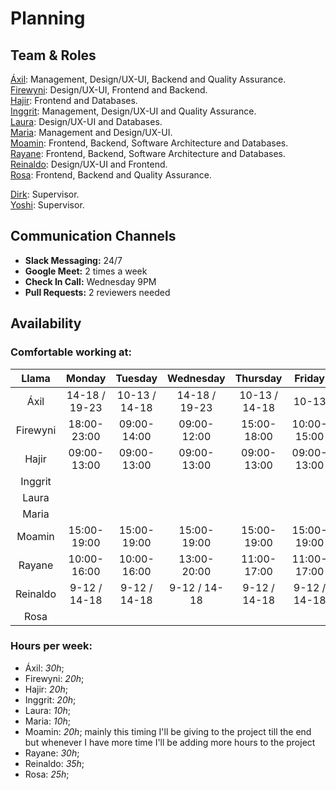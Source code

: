 # Planning

## Team & Roles

[Áxil](https://github.com/bringmetheaxx): Management, Design/UX-UI, Backend and Quality Assurance. <br>
[Firewyni](https://github.com/firity): Design/UX-UI, Frontend and Backend.<br>
[Hajir](https://github.com/Hajir-pro): Frontend and Databases.<br>
[Inggrit](https://github.com/inggritenovaleta): Management, Design/UX-UI and Quality Assurance.<br>
[Laura](https://github.com/lauraramirez220612): Design/UX-UI and Databases.<br>
[Maria](https://github.com/Maria2811-code): Management and Design/UX-UI.<br>
[Moamin](https://github.com/Moamin-AbuEwaida): Frontend, Backend, Software Architecture and Databases.<br>
[Rayane](https://github.com/rayanejsilva): Frontend, Backend, Software Architecture and Databases.<br>
[Reinaldo](https://github.com/perezrei): Design/UX-UI and Frontend.<br>
[Rosa](https://github.com/RosaMoran): Frontend, Backend and Quality Assurance.<br>

[Dirk](https://github.com/dirk-jacobs): Supervisor.<br>
[Yoshi](https://github.com/yoshimalaise): Supervisor.<br>


## Communication Channels

- **Slack Messaging:** 24/7
- **Google Meet:** 2 times a week
- **Check In Call:** Wednesday 9PM
- **Pull Requests:** 2 reviewers needed

## Availability
### Comfortable working at:

|Llama       |       Monday    |       Tuesday   |      Wednesday  |     Thursday    |    Friday    |
|:---------: |   :---------:   |   :---------:   |   :---------:   |   :----------:  |  :---------: |          
|Áxil        | 14-18 / 19-23   |  10-13 / 14-18  |  14-18 / 19-23  |  10-13 / 14-18  |      10-13   |
|Firewyni    |   18:00-23:00   |   09:00-14:00   |    09:00-12:00  |   15:00-18:00   |  10:00-15:00 |
|Hajir       |   09:00-13:00   |   09:00-13:00   |    09:00-13:00  |   09:00-13:00   |  09:00-13:00 |
|Inggrit     |                 |                 |                 |                 |              |
|Laura       |                 |                 |                 |                 |              |
|Maria       |                 |                 |                 |                 |              |
|Moamin      |  15:00-19:00    |  15:00-19:00    |   15:00-19:00   |   15:00-19:00   |  15:00-19:00 |
|Rayane      |  10:00-16:00    |  10:00-16:00    |   13:00-20:00   |   11:00-17:00   |  11:00-17:00 |
|Reinaldo    | 9-12 / 14-18    | 9-12 / 14-18    | 9-12 / 14-18    | 9-12 / 14-18    | 9-12 / 14-18 |
|Rosa        |                 |                 |                 |                 |              |

### Hours per week:

- Áxil: _30h_;
- Firewyni: _20h_;
- Hajir: _20h_;
- Inggrit: _20h_;
- Laura: _10h_;
- Maria: _10h_;
- Moamin: _20h_; mainly this timing I'll be giving to the project till the end but whenever I have more time I'll be adding more hours to the project
- Rayane: _30h_;
- Reinaldo: _35h_;
- Rosa: _25h_;
